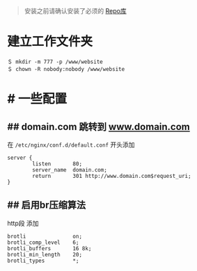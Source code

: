 > 安装之前请确认安装了必须的 [Repo库](chapter-started/repo-仓库.md "Repo库")

#  建立工作文件夹
```
＄ mkdir -m 777 -p /www/website
＄ chown -R nobody:nobody /www/website
```


# # 一些配置
## ## domain.com 跳转到 www.domain.com
在 ```/etc/nginx/conf.d/default.conf``` 开头添加
```
server {
        listen       80;
        server_name  domain.com;
        return       301 http://www.domain.com$request_uri;
}
```
## ## 启用br压缩算法
http段 添加
```
brotli               on;
brotli_comp_level    6;
brotli_buffers       16 8k;
brotli_min_length    20;
brotli_types         *;
```
